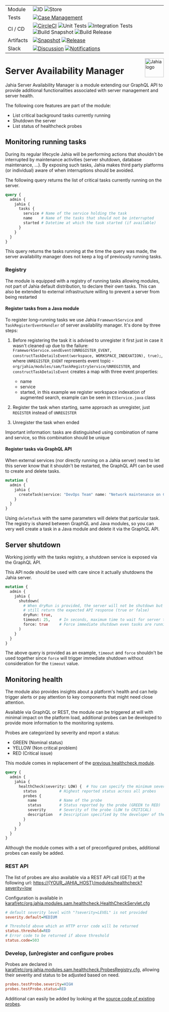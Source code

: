 <!--
    Template for Readmes, see alternatives/examples here: https://github.com/matiassingers/awesome-readme
-->

<!--
    Badges provides a quick glance at the state of the repository and pointers to external resources.
    More can be generated from here: https://shields.io/
-->

|           |                                                                                                                                                                                                                                                                                                                                                                                                                                                 |
| --------- | ----------------------------------------------------------------------------------------------------------------------------------------------------------------------------------------------------------------------------------------------------------------------------------------------------------------------------------------------------------------------------------------------------------------------------------------------- |
| Module    | ![ID](https://img.shields.io/badge/ID-server--availability--manager-blue) ![Store](https://img.shields.io/badge/Jahia%20Store-No-red)                                                                                                                                                                                                                                                                                                                                 |
| Tests     | [![Case Management](https://img.shields.io/badge/Case%20Management-Testrail-blue)](https://jahia.testrail.net/index.php?/projects/overview/23)                                                                                                                                                                                                                                                                                                  |
| CI / CD   | [![CircleCI](https://circleci.com/gh/Jahia/server-availability-manager/tree/main.svg?style=shield&circle-token=39c03d3dfded99b563093be92e4506f68ec087e5)](https://app.circleci.com/pipelines/github/Jahia/server-availability-manager) ![Unit Tests](https://img.shields.io/badge/Unit%20Tests-No-red) ![Integration Tests](https://img.shields.io/badge/Integration%20Tests-Yes-brightgreen) ![Build Snapshot](https://img.shields.io/badge/Build%20Snapshot-Yes-brightgreen) ![Build Release](https://img.shields.io/badge/Build%20Release-Yes-brightgreen) |
| Artifacts | [![Snapshot](https://img.shields.io/badge/Snapshot-Nexus-blue)](https://devtools.jahia.com/nexus/content/repositories/jahia-snapshots/org/jahia/modules/server-availability-manager/) [![Release](https://img.shields.io/badge/Release-Nexus-blue)](https://devtools.jahia.com/nexus/content/repositories/jahia-releases/org/jahia/modules/server-availability-manager/)                                                                                                                |
| Slack     | [![Discussion](https://img.shields.io/badge/Discussion-%23module--serverbusy-blue)](https://jahia.slack.com/archives/C022NFUACLR) [![Notifications](https://img.shields.io/badge/Notifications-%23product--team--qa--notifications-blue)](https://jahia.slack.com/archives/CSMQ0DRHA)                                                                                                                                                              |

<a href="https://www.jahia.com/">
    <img src="https://www.jahia.com/modules/jahiacom-templates/images/jahia-3x.png" alt="Jahia logo" title="Jahia" align="right" height="60" />
</a>
 
<!--
    Project name can either be the full length project name (if there is one) or just the repo name. For example: Digital Experience Manager.
-->
 
# Server Availability Manager

Jahia Server Availability Manager is a module extending our GraphQL API to provide additional functionalities associated with server management and server health.

The following core features are part of the module:

* List critical background tasks currently running
* Shutdown the server
* List status of healthcheck probes

## Monitoring running tasks

During its regular lifecycle Jahia will be performing actions that shouldn't be interrupted by maintenance activities (server shutdown, database maintenance, ...). By exposing such tasks, Jahia makes third party platforms (or individual) aware of when interruptions should be avoided.

The following query returns the list of critical tasks currently running on the server.

```graphql
query {
  admin {
    jahia {
      tasks {
        service # Name of the service holding the task
        name    # Name of the tasks that should not be interrupted
        started # Datetime at which the task started (if available)
      }
    }
  }
}
```

This query returns the tasks running at the time the query was made, the server availability manager does not keep a log of previously running tasks.

### Registry

The module is equipped with a registry of running tasks allowing modules, not part of Jahia default distribution, to declare their own tasks. This can also be extended to external infrastructure willing to prevent a server from being restarted

#### Register tasks from a Java module

 To register long-running tasks we use Jahia `FrameworkService` and `TaskRegisterEventHandler` of server availability manager.
 It's done by three steps: 
 1) Before registering the task it is advised to unregister it first just in case it wasn't cleaned up due to the failure:
   `FrameworkService.sendEvent(UNREGISTER_EVENT, constructTaskDetailsEvent(workspace, WORKSPACE_INDEXATION), true);`, where `UNREGISTER_EVENT` represents
    event topic - `org/jahia/modules/sam/TaskRegistryService/UNREGISTER`, and `constructTaskDetailsEvent` creates a map with three event properties: 
    - name
    - service
    - started, in this example we register workspace indexation of augmented search, example can be seen in `ESService.java` class
    
 2) Register the task when starting, same approach as unregister, just `REGISTER` instead of `UNREGISTER`
 3) Unregister the task when ended

Important information: tasks are distinguished using combination of name and service, so this combination should be unique

#### Register tasks via GraphQL API

When external services (nor directly running on a Jahia server) need to let this server know that it shouldn't be restarted, the GraphQL API can be used to create and delete tasks.

```graphql
mutation {
  admin {
    jahia {
      createTask(service: "DevOps Team" name: "Network maintenance on Core VPC")
    }
  }
}
```

Using `deleteTask` with the same parameters will delete that particular task. The registry is shared between GraphQL and Java modules, so you can very well create a task in a Java module and delete it via the GraphQL API.

## Server shutdown

Working jointly with the tasks registry, a shutdown service is exposed via the GraphQL API. 

This API node should be used with care since it actually shutdowns the Jahia server.

```graphql
mutation {
  admin {
    jahia {
      shutdown(
        # When dryRun is provided, the server will not be shutdown but 
        # still return the expected API response (true or false) 
        dryRun: true,   
        timeout: 25,    # In seconds, maximum time to wait for server to be ready (empty list of tasks) to shutdown 
        force: true     # Force immediate shutdown even tasks are running
      )
    }
  }
}
```

The above query is provided as an example, `timeout` and `force` shouldn't be used together since `force` will trigger immediate shutdown without consideration for the `timeout` value.

## Monitoring health

The module also provides insights about a platform's health and can help trigger alerts or pay attention to key components that might need close attention. 

Available via GraphQL or REST, the module can be triggered at will with minimal impact on the platform load, additional probes can be developed to provide more information to the monitoring systems.

Probes are categorized by severity and report a status:
* GREEN (Nominal status)
* YELLOW (Non critical problem)
* RED (Critical issue)


This module comes in replacement of the [previous healthcheck module](https://github.com/Jahia/healthcheck).

```graphql
query {
  admin {
    jahia {
      healthCheck(severity: LOW) {  # You can specify the minimum severity to return
        status          # Highest reported status across all probes
        probes {
          name          # Name of the probe
          status        # Status reported by the probe (GREEN to RED)
          severity      # Severity of the probe (LOW to CRITICAL)
          description   # Description specified by the developer of the probe
        }
      }
    }
  }
}
```

Although the module comes with a set of preconfigured probes, additional probes can easily be added.

### REST API

The list of probes are also available via a REST API call (GET) at the following url: [https://{YOUR_JAHIA_HOST}/modules/healthcheck?severity=low](https://{YOUR_JAHIA_HOST}/modules/healthcheck?severity=low)

Configuration is available in [karaf/etc/org.jahia.modules.sam.healthcheck.HealthCheckServlet.cfg](./src/main/resources/META-INF/configurations/org.jahia.modules.sam.healthcheck.HealthCheckServlet.cfg)

```cfg
# default severity level with "?severity=LEVEL" is not provided
severity.default=MEDIUM

# Threshold above which an HTTP error code will be returned
status.threshold=RED
# Error code to be returned if above threshold
status.code=503
```

### Develop, (un)register and configure probes

Probes are declared in [karaf/etc/org.jahia.modules.sam.healthcheck.ProbesRegistry.cfg](./src/main/resources/META-INF/configurations/org.jahia.modules.sam.healthcheck.ProbesRegistry.cfg), allowing their severity and status to be adjusted based on need.

```cfg
probes.testProbe.severity=HIGH
probes.testProbe.status=RED
```

Additional can easily be added by looking at the [source code of existing probes](src/main/java/org/jahia/modules/sam/healthcheck/probes).


